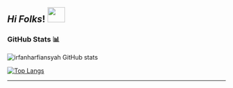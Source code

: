 ## ***Hi Folks***! <img src="https://user-images.githubusercontent.com/71871211/128218014-e4ee2b40-54dd-4ccd-99eb-2439f2f7adf7.gif" width="40" height="35"/>
 
### GitHub Stats 📊
 ![irfanharfiansyah GitHub stats](https://github-readme-stats.vercel.app/api?username=irfanharfiansyah&theme=highcontrast&show_icons=true) 

[![Top Langs](https://github-readme-stats.vercel.app/api/top-langs/?username=irfanharfiansyah&theme=highcontrast)](https://github.com/irfanharfiansyah/github-readme-stats)
       


 ---------------------------------------------------------------------------------------------------------------------------------------------------------- 




